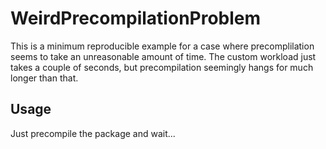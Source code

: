 # WeirdPrecompilationProblem

This is a minimum reproducible example for a case where precomplilation seems to take an
unreasonable amount of time. The custom workload just takes a couple of seconds, but
precompilation seemingly hangs for much longer than that.

## Usage

Just precompile the package and wait...
